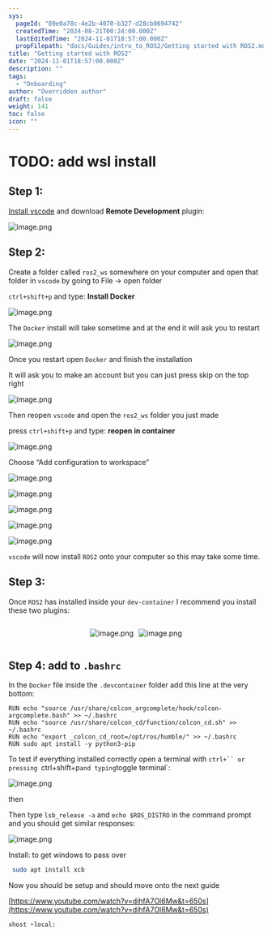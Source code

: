 ```yaml
---
sys:
  pageId: "89e0a78c-4e2b-4070-b327-d28cb0694742"
  createdTime: "2024-08-21T00:24:00.000Z"
  lastEditedTime: "2024-11-01T18:57:00.000Z"
  propFilepath: "docs/Guides/intro_to_ROS2/Getting started with ROS2.md"
title: "Getting started with ROS2"
date: "2024-11-01T18:57:00.000Z"
description: ""
tags:
  - "Onboarding"
author: "Overridden author"
draft: false
weight: 141
toc: false
icon: ""
---
```


# TODO: add wsl install

## Step 1:

[Install vscode](https://code.visualstudio.com/download) and download **Remote Development** plugin:

![image.png](https://prod-files-secure.s3.us-west-2.amazonaws.com/d518164a-d88e-44d1-a4ee-3adb3bd8bce0/efb52993-1881-4a40-b95e-6f020334f022/image.png?X-Amz-Algorithm=AWS4-HMAC-SHA256&X-Amz-Content-Sha256=UNSIGNED-PAYLOAD&X-Amz-Credential=ASIAZI2LB466QCS26HTO%2F20250409%2Fus-west-2%2Fs3%2Faws4_request&X-Amz-Date=20250409T132102Z&X-Amz-Expires=3600&X-Amz-Security-Token=IQoJb3JpZ2luX2VjEBUaCXVzLXdlc3QtMiJGMEQCIFyJ2wECsYPcr3X%2BVNOC%2BIqZuYdhqBGe3gU%2BRipSeVG%2BAiBmhQts0mWNhuWkIB7m0e5dZB7vb4YFvGI30N5Ra4jwGyqIBAiO%2F%2F%2F%2F%2F%2F%2F%2F%2F%2F8BEAAaDDYzNzQyMzE4MzgwNSIMagch%2F8TxXyRFcOT4KtwD7Q6t6CBkmYOj%2BCZaKRxrJ41%2Fcq6Chs%2F0XQdU13RpHKNLUxKqnJNzMHTwfpoMH02odqjmM5gypS7hH4BdvaAH%2Fm%2BZOo%2BQuuOENtdgz9DEOyMrh9zgK9hSYmIy4B5yeptPFP5lLrd8wHDHkwP9oPpB0%2BVG3JwhxbYlVSrjiJWkvtUx3QHM8TOcSvGUkB4M2tIvO0noPWK6gJuUrZSg4H4Lxy6nUILkFKJ00nDzl7WB2TWEyUHaVmuG7IM0KhgijVx44QWVmqHwLboPJLoosxR1fU%2BKhxjUpqajjh0yt4C4tiiwHbggc910ThQbajWFTyVIXyb7JcknYwgGunj40I%2FOIYd6WfV7RHGCPHhMrBgpflBvxnGQRM4zSCUXQ0pEWEFeWBKAN%2B%2B9vLDXQ7ttVx2u5IUgpaSK9K5Q0HHxGCbLf1%2F7F6BykkWXf8aX3FEXrMt%2BE2iDGEXCfkDiLQE8Oqe%2Fm%2FK8Ui%2FC7xRgB%2BF1E2uIgHWwi3micHXw61%2FZraOKuqM1VRYEJLFNx9jz9%2Ft%2FaYGYmSroM1%2FBdXsu%2BIuo9w3D01BYpUQauv17xr72HdyEqlwJgkYhxALuHLL3ZQTVZAcgkjzEYM92uHTpk7VKJmbLj0CXoQUKR%2Fc9QxUY6Zwwk%2BbZvwY6pgFPOdicbfwPGKYtUr7rC%2BaPzzZpbVwBhe5yBDxrAHBrVQmXFmeCinNeL9q0QByd6T3piHzwTuGQ20fP6SH4TcqQjh9CzcO2f0d2Lngy3VoxHT%2FUk8MTZtNaBNKDSKbDbmRYeb57vW315%2BhmYi4OeY7%2B9WMgRmFwlAZdP%2BjtVqIQ5OlWT3EqUpElpQyc0J4JRlQICOyPzmwFIlI0V6KDO4O7A4LuNa6%2B&X-Amz-Signature=34442ff513e93d01d4b33eda05d5d81429e72a93f6ba5d0227657f99d16eaedc&X-Amz-SignedHeaders=host&x-id=GetObject)

## Step 2:

Create a folder called `ros2_ws` somewhere on your computer and open that folder in `vscode` by going to File → open folder 

`ctrl+shift+p` and type: **Install Docker**

![image.png](https://prod-files-secure.s3.us-west-2.amazonaws.com/d518164a-d88e-44d1-a4ee-3adb3bd8bce0/2269dc0e-1cd5-47ff-bceb-c04ad9b2eab0/image.png?X-Amz-Algorithm=AWS4-HMAC-SHA256&X-Amz-Content-Sha256=UNSIGNED-PAYLOAD&X-Amz-Credential=ASIAZI2LB466QCS26HTO%2F20250409%2Fus-west-2%2Fs3%2Faws4_request&X-Amz-Date=20250409T132102Z&X-Amz-Expires=3600&X-Amz-Security-Token=IQoJb3JpZ2luX2VjEBUaCXVzLXdlc3QtMiJGMEQCIFyJ2wECsYPcr3X%2BVNOC%2BIqZuYdhqBGe3gU%2BRipSeVG%2BAiBmhQts0mWNhuWkIB7m0e5dZB7vb4YFvGI30N5Ra4jwGyqIBAiO%2F%2F%2F%2F%2F%2F%2F%2F%2F%2F8BEAAaDDYzNzQyMzE4MzgwNSIMagch%2F8TxXyRFcOT4KtwD7Q6t6CBkmYOj%2BCZaKRxrJ41%2Fcq6Chs%2F0XQdU13RpHKNLUxKqnJNzMHTwfpoMH02odqjmM5gypS7hH4BdvaAH%2Fm%2BZOo%2BQuuOENtdgz9DEOyMrh9zgK9hSYmIy4B5yeptPFP5lLrd8wHDHkwP9oPpB0%2BVG3JwhxbYlVSrjiJWkvtUx3QHM8TOcSvGUkB4M2tIvO0noPWK6gJuUrZSg4H4Lxy6nUILkFKJ00nDzl7WB2TWEyUHaVmuG7IM0KhgijVx44QWVmqHwLboPJLoosxR1fU%2BKhxjUpqajjh0yt4C4tiiwHbggc910ThQbajWFTyVIXyb7JcknYwgGunj40I%2FOIYd6WfV7RHGCPHhMrBgpflBvxnGQRM4zSCUXQ0pEWEFeWBKAN%2B%2B9vLDXQ7ttVx2u5IUgpaSK9K5Q0HHxGCbLf1%2F7F6BykkWXf8aX3FEXrMt%2BE2iDGEXCfkDiLQE8Oqe%2Fm%2FK8Ui%2FC7xRgB%2BF1E2uIgHWwi3micHXw61%2FZraOKuqM1VRYEJLFNx9jz9%2Ft%2FaYGYmSroM1%2FBdXsu%2BIuo9w3D01BYpUQauv17xr72HdyEqlwJgkYhxALuHLL3ZQTVZAcgkjzEYM92uHTpk7VKJmbLj0CXoQUKR%2Fc9QxUY6Zwwk%2BbZvwY6pgFPOdicbfwPGKYtUr7rC%2BaPzzZpbVwBhe5yBDxrAHBrVQmXFmeCinNeL9q0QByd6T3piHzwTuGQ20fP6SH4TcqQjh9CzcO2f0d2Lngy3VoxHT%2FUk8MTZtNaBNKDSKbDbmRYeb57vW315%2BhmYi4OeY7%2B9WMgRmFwlAZdP%2BjtVqIQ5OlWT3EqUpElpQyc0J4JRlQICOyPzmwFIlI0V6KDO4O7A4LuNa6%2B&X-Amz-Signature=3a643b5a7c0a4bad9e75d52e93dbb4e5d2bed3125ad8d854dedd30696b5bf6db&X-Amz-SignedHeaders=host&x-id=GetObject)

The `Docker` install will take sometime and at the end it will ask you to restart

![image.png](https://prod-files-secure.s3.us-west-2.amazonaws.com/d518164a-d88e-44d1-a4ee-3adb3bd8bce0/ed233f78-be33-4b1f-b89c-9c346c0e961e/image.png?X-Amz-Algorithm=AWS4-HMAC-SHA256&X-Amz-Content-Sha256=UNSIGNED-PAYLOAD&X-Amz-Credential=ASIAZI2LB466QCS26HTO%2F20250409%2Fus-west-2%2Fs3%2Faws4_request&X-Amz-Date=20250409T132102Z&X-Amz-Expires=3600&X-Amz-Security-Token=IQoJb3JpZ2luX2VjEBUaCXVzLXdlc3QtMiJGMEQCIFyJ2wECsYPcr3X%2BVNOC%2BIqZuYdhqBGe3gU%2BRipSeVG%2BAiBmhQts0mWNhuWkIB7m0e5dZB7vb4YFvGI30N5Ra4jwGyqIBAiO%2F%2F%2F%2F%2F%2F%2F%2F%2F%2F8BEAAaDDYzNzQyMzE4MzgwNSIMagch%2F8TxXyRFcOT4KtwD7Q6t6CBkmYOj%2BCZaKRxrJ41%2Fcq6Chs%2F0XQdU13RpHKNLUxKqnJNzMHTwfpoMH02odqjmM5gypS7hH4BdvaAH%2Fm%2BZOo%2BQuuOENtdgz9DEOyMrh9zgK9hSYmIy4B5yeptPFP5lLrd8wHDHkwP9oPpB0%2BVG3JwhxbYlVSrjiJWkvtUx3QHM8TOcSvGUkB4M2tIvO0noPWK6gJuUrZSg4H4Lxy6nUILkFKJ00nDzl7WB2TWEyUHaVmuG7IM0KhgijVx44QWVmqHwLboPJLoosxR1fU%2BKhxjUpqajjh0yt4C4tiiwHbggc910ThQbajWFTyVIXyb7JcknYwgGunj40I%2FOIYd6WfV7RHGCPHhMrBgpflBvxnGQRM4zSCUXQ0pEWEFeWBKAN%2B%2B9vLDXQ7ttVx2u5IUgpaSK9K5Q0HHxGCbLf1%2F7F6BykkWXf8aX3FEXrMt%2BE2iDGEXCfkDiLQE8Oqe%2Fm%2FK8Ui%2FC7xRgB%2BF1E2uIgHWwi3micHXw61%2FZraOKuqM1VRYEJLFNx9jz9%2Ft%2FaYGYmSroM1%2FBdXsu%2BIuo9w3D01BYpUQauv17xr72HdyEqlwJgkYhxALuHLL3ZQTVZAcgkjzEYM92uHTpk7VKJmbLj0CXoQUKR%2Fc9QxUY6Zwwk%2BbZvwY6pgFPOdicbfwPGKYtUr7rC%2BaPzzZpbVwBhe5yBDxrAHBrVQmXFmeCinNeL9q0QByd6T3piHzwTuGQ20fP6SH4TcqQjh9CzcO2f0d2Lngy3VoxHT%2FUk8MTZtNaBNKDSKbDbmRYeb57vW315%2BhmYi4OeY7%2B9WMgRmFwlAZdP%2BjtVqIQ5OlWT3EqUpElpQyc0J4JRlQICOyPzmwFIlI0V6KDO4O7A4LuNa6%2B&X-Amz-Signature=af40b6267b33d1de7844d0eb91179697d20868a08542850366b8492d4715e6fb&X-Amz-SignedHeaders=host&x-id=GetObject)

Once you restart open `Docker` and finish the installation

It will ask you to make an account but you can just press skip on the top right

![image.png](https://prod-files-secure.s3.us-west-2.amazonaws.com/d518164a-d88e-44d1-a4ee-3adb3bd8bce0/21010ad9-1659-4fd9-9f59-9932a09b2a3d/image.png?X-Amz-Algorithm=AWS4-HMAC-SHA256&X-Amz-Content-Sha256=UNSIGNED-PAYLOAD&X-Amz-Credential=ASIAZI2LB466QCS26HTO%2F20250409%2Fus-west-2%2Fs3%2Faws4_request&X-Amz-Date=20250409T132102Z&X-Amz-Expires=3600&X-Amz-Security-Token=IQoJb3JpZ2luX2VjEBUaCXVzLXdlc3QtMiJGMEQCIFyJ2wECsYPcr3X%2BVNOC%2BIqZuYdhqBGe3gU%2BRipSeVG%2BAiBmhQts0mWNhuWkIB7m0e5dZB7vb4YFvGI30N5Ra4jwGyqIBAiO%2F%2F%2F%2F%2F%2F%2F%2F%2F%2F8BEAAaDDYzNzQyMzE4MzgwNSIMagch%2F8TxXyRFcOT4KtwD7Q6t6CBkmYOj%2BCZaKRxrJ41%2Fcq6Chs%2F0XQdU13RpHKNLUxKqnJNzMHTwfpoMH02odqjmM5gypS7hH4BdvaAH%2Fm%2BZOo%2BQuuOENtdgz9DEOyMrh9zgK9hSYmIy4B5yeptPFP5lLrd8wHDHkwP9oPpB0%2BVG3JwhxbYlVSrjiJWkvtUx3QHM8TOcSvGUkB4M2tIvO0noPWK6gJuUrZSg4H4Lxy6nUILkFKJ00nDzl7WB2TWEyUHaVmuG7IM0KhgijVx44QWVmqHwLboPJLoosxR1fU%2BKhxjUpqajjh0yt4C4tiiwHbggc910ThQbajWFTyVIXyb7JcknYwgGunj40I%2FOIYd6WfV7RHGCPHhMrBgpflBvxnGQRM4zSCUXQ0pEWEFeWBKAN%2B%2B9vLDXQ7ttVx2u5IUgpaSK9K5Q0HHxGCbLf1%2F7F6BykkWXf8aX3FEXrMt%2BE2iDGEXCfkDiLQE8Oqe%2Fm%2FK8Ui%2FC7xRgB%2BF1E2uIgHWwi3micHXw61%2FZraOKuqM1VRYEJLFNx9jz9%2Ft%2FaYGYmSroM1%2FBdXsu%2BIuo9w3D01BYpUQauv17xr72HdyEqlwJgkYhxALuHLL3ZQTVZAcgkjzEYM92uHTpk7VKJmbLj0CXoQUKR%2Fc9QxUY6Zwwk%2BbZvwY6pgFPOdicbfwPGKYtUr7rC%2BaPzzZpbVwBhe5yBDxrAHBrVQmXFmeCinNeL9q0QByd6T3piHzwTuGQ20fP6SH4TcqQjh9CzcO2f0d2Lngy3VoxHT%2FUk8MTZtNaBNKDSKbDbmRYeb57vW315%2BhmYi4OeY7%2B9WMgRmFwlAZdP%2BjtVqIQ5OlWT3EqUpElpQyc0J4JRlQICOyPzmwFIlI0V6KDO4O7A4LuNa6%2B&X-Amz-Signature=8f95fc7eb73ea781b849aa0fee05ba8d3e51ae0fe43ff89ace90b6058fe42948&X-Amz-SignedHeaders=host&x-id=GetObject)

Then reopen `vscode` and open the `ros2_ws` folder you just made

press `ctrl+shift+p` and type: **reopen in container**

![image.png](https://prod-files-secure.s3.us-west-2.amazonaws.com/d518164a-d88e-44d1-a4ee-3adb3bd8bce0/4e93b8c2-41ad-488c-8095-c74205196118/image.png?X-Amz-Algorithm=AWS4-HMAC-SHA256&X-Amz-Content-Sha256=UNSIGNED-PAYLOAD&X-Amz-Credential=ASIAZI2LB466QCS26HTO%2F20250409%2Fus-west-2%2Fs3%2Faws4_request&X-Amz-Date=20250409T132102Z&X-Amz-Expires=3600&X-Amz-Security-Token=IQoJb3JpZ2luX2VjEBUaCXVzLXdlc3QtMiJGMEQCIFyJ2wECsYPcr3X%2BVNOC%2BIqZuYdhqBGe3gU%2BRipSeVG%2BAiBmhQts0mWNhuWkIB7m0e5dZB7vb4YFvGI30N5Ra4jwGyqIBAiO%2F%2F%2F%2F%2F%2F%2F%2F%2F%2F8BEAAaDDYzNzQyMzE4MzgwNSIMagch%2F8TxXyRFcOT4KtwD7Q6t6CBkmYOj%2BCZaKRxrJ41%2Fcq6Chs%2F0XQdU13RpHKNLUxKqnJNzMHTwfpoMH02odqjmM5gypS7hH4BdvaAH%2Fm%2BZOo%2BQuuOENtdgz9DEOyMrh9zgK9hSYmIy4B5yeptPFP5lLrd8wHDHkwP9oPpB0%2BVG3JwhxbYlVSrjiJWkvtUx3QHM8TOcSvGUkB4M2tIvO0noPWK6gJuUrZSg4H4Lxy6nUILkFKJ00nDzl7WB2TWEyUHaVmuG7IM0KhgijVx44QWVmqHwLboPJLoosxR1fU%2BKhxjUpqajjh0yt4C4tiiwHbggc910ThQbajWFTyVIXyb7JcknYwgGunj40I%2FOIYd6WfV7RHGCPHhMrBgpflBvxnGQRM4zSCUXQ0pEWEFeWBKAN%2B%2B9vLDXQ7ttVx2u5IUgpaSK9K5Q0HHxGCbLf1%2F7F6BykkWXf8aX3FEXrMt%2BE2iDGEXCfkDiLQE8Oqe%2Fm%2FK8Ui%2FC7xRgB%2BF1E2uIgHWwi3micHXw61%2FZraOKuqM1VRYEJLFNx9jz9%2Ft%2FaYGYmSroM1%2FBdXsu%2BIuo9w3D01BYpUQauv17xr72HdyEqlwJgkYhxALuHLL3ZQTVZAcgkjzEYM92uHTpk7VKJmbLj0CXoQUKR%2Fc9QxUY6Zwwk%2BbZvwY6pgFPOdicbfwPGKYtUr7rC%2BaPzzZpbVwBhe5yBDxrAHBrVQmXFmeCinNeL9q0QByd6T3piHzwTuGQ20fP6SH4TcqQjh9CzcO2f0d2Lngy3VoxHT%2FUk8MTZtNaBNKDSKbDbmRYeb57vW315%2BhmYi4OeY7%2B9WMgRmFwlAZdP%2BjtVqIQ5OlWT3EqUpElpQyc0J4JRlQICOyPzmwFIlI0V6KDO4O7A4LuNa6%2B&X-Amz-Signature=64dc9329fe6f4a46572e80ffa263e1191717af835d8556f99772928ff9203e8e&X-Amz-SignedHeaders=host&x-id=GetObject)

Choose “Add configuration to workspace”

![image.png](https://prod-files-secure.s3.us-west-2.amazonaws.com/d518164a-d88e-44d1-a4ee-3adb3bd8bce0/9560b282-5060-4989-ba37-97e7b2c22476/image.png?X-Amz-Algorithm=AWS4-HMAC-SHA256&X-Amz-Content-Sha256=UNSIGNED-PAYLOAD&X-Amz-Credential=ASIAZI2LB466QCS26HTO%2F20250409%2Fus-west-2%2Fs3%2Faws4_request&X-Amz-Date=20250409T132102Z&X-Amz-Expires=3600&X-Amz-Security-Token=IQoJb3JpZ2luX2VjEBUaCXVzLXdlc3QtMiJGMEQCIFyJ2wECsYPcr3X%2BVNOC%2BIqZuYdhqBGe3gU%2BRipSeVG%2BAiBmhQts0mWNhuWkIB7m0e5dZB7vb4YFvGI30N5Ra4jwGyqIBAiO%2F%2F%2F%2F%2F%2F%2F%2F%2F%2F8BEAAaDDYzNzQyMzE4MzgwNSIMagch%2F8TxXyRFcOT4KtwD7Q6t6CBkmYOj%2BCZaKRxrJ41%2Fcq6Chs%2F0XQdU13RpHKNLUxKqnJNzMHTwfpoMH02odqjmM5gypS7hH4BdvaAH%2Fm%2BZOo%2BQuuOENtdgz9DEOyMrh9zgK9hSYmIy4B5yeptPFP5lLrd8wHDHkwP9oPpB0%2BVG3JwhxbYlVSrjiJWkvtUx3QHM8TOcSvGUkB4M2tIvO0noPWK6gJuUrZSg4H4Lxy6nUILkFKJ00nDzl7WB2TWEyUHaVmuG7IM0KhgijVx44QWVmqHwLboPJLoosxR1fU%2BKhxjUpqajjh0yt4C4tiiwHbggc910ThQbajWFTyVIXyb7JcknYwgGunj40I%2FOIYd6WfV7RHGCPHhMrBgpflBvxnGQRM4zSCUXQ0pEWEFeWBKAN%2B%2B9vLDXQ7ttVx2u5IUgpaSK9K5Q0HHxGCbLf1%2F7F6BykkWXf8aX3FEXrMt%2BE2iDGEXCfkDiLQE8Oqe%2Fm%2FK8Ui%2FC7xRgB%2BF1E2uIgHWwi3micHXw61%2FZraOKuqM1VRYEJLFNx9jz9%2Ft%2FaYGYmSroM1%2FBdXsu%2BIuo9w3D01BYpUQauv17xr72HdyEqlwJgkYhxALuHLL3ZQTVZAcgkjzEYM92uHTpk7VKJmbLj0CXoQUKR%2Fc9QxUY6Zwwk%2BbZvwY6pgFPOdicbfwPGKYtUr7rC%2BaPzzZpbVwBhe5yBDxrAHBrVQmXFmeCinNeL9q0QByd6T3piHzwTuGQ20fP6SH4TcqQjh9CzcO2f0d2Lngy3VoxHT%2FUk8MTZtNaBNKDSKbDbmRYeb57vW315%2BhmYi4OeY7%2B9WMgRmFwlAZdP%2BjtVqIQ5OlWT3EqUpElpQyc0J4JRlQICOyPzmwFIlI0V6KDO4O7A4LuNa6%2B&X-Amz-Signature=c41bd194361130516109cf3bf9cdb2c39df29721fb2d03f2d2b165387d769d56&X-Amz-SignedHeaders=host&x-id=GetObject)

![image.png](https://prod-files-secure.s3.us-west-2.amazonaws.com/d518164a-d88e-44d1-a4ee-3adb3bd8bce0/2ee63f81-886b-48e8-a553-dc6e5eac99e4/image.png?X-Amz-Algorithm=AWS4-HMAC-SHA256&X-Amz-Content-Sha256=UNSIGNED-PAYLOAD&X-Amz-Credential=ASIAZI2LB466QCS26HTO%2F20250409%2Fus-west-2%2Fs3%2Faws4_request&X-Amz-Date=20250409T132102Z&X-Amz-Expires=3600&X-Amz-Security-Token=IQoJb3JpZ2luX2VjEBUaCXVzLXdlc3QtMiJGMEQCIFyJ2wECsYPcr3X%2BVNOC%2BIqZuYdhqBGe3gU%2BRipSeVG%2BAiBmhQts0mWNhuWkIB7m0e5dZB7vb4YFvGI30N5Ra4jwGyqIBAiO%2F%2F%2F%2F%2F%2F%2F%2F%2F%2F8BEAAaDDYzNzQyMzE4MzgwNSIMagch%2F8TxXyRFcOT4KtwD7Q6t6CBkmYOj%2BCZaKRxrJ41%2Fcq6Chs%2F0XQdU13RpHKNLUxKqnJNzMHTwfpoMH02odqjmM5gypS7hH4BdvaAH%2Fm%2BZOo%2BQuuOENtdgz9DEOyMrh9zgK9hSYmIy4B5yeptPFP5lLrd8wHDHkwP9oPpB0%2BVG3JwhxbYlVSrjiJWkvtUx3QHM8TOcSvGUkB4M2tIvO0noPWK6gJuUrZSg4H4Lxy6nUILkFKJ00nDzl7WB2TWEyUHaVmuG7IM0KhgijVx44QWVmqHwLboPJLoosxR1fU%2BKhxjUpqajjh0yt4C4tiiwHbggc910ThQbajWFTyVIXyb7JcknYwgGunj40I%2FOIYd6WfV7RHGCPHhMrBgpflBvxnGQRM4zSCUXQ0pEWEFeWBKAN%2B%2B9vLDXQ7ttVx2u5IUgpaSK9K5Q0HHxGCbLf1%2F7F6BykkWXf8aX3FEXrMt%2BE2iDGEXCfkDiLQE8Oqe%2Fm%2FK8Ui%2FC7xRgB%2BF1E2uIgHWwi3micHXw61%2FZraOKuqM1VRYEJLFNx9jz9%2Ft%2FaYGYmSroM1%2FBdXsu%2BIuo9w3D01BYpUQauv17xr72HdyEqlwJgkYhxALuHLL3ZQTVZAcgkjzEYM92uHTpk7VKJmbLj0CXoQUKR%2Fc9QxUY6Zwwk%2BbZvwY6pgFPOdicbfwPGKYtUr7rC%2BaPzzZpbVwBhe5yBDxrAHBrVQmXFmeCinNeL9q0QByd6T3piHzwTuGQ20fP6SH4TcqQjh9CzcO2f0d2Lngy3VoxHT%2FUk8MTZtNaBNKDSKbDbmRYeb57vW315%2BhmYi4OeY7%2B9WMgRmFwlAZdP%2BjtVqIQ5OlWT3EqUpElpQyc0J4JRlQICOyPzmwFIlI0V6KDO4O7A4LuNa6%2B&X-Amz-Signature=b66d690b9e6d0ab8dc802baa80101577d03e3714c0173648f38139a8cfbe415b&X-Amz-SignedHeaders=host&x-id=GetObject)

![image.png](https://prod-files-secure.s3.us-west-2.amazonaws.com/d518164a-d88e-44d1-a4ee-3adb3bd8bce0/ae1580b2-b048-407e-aed9-b584224a7a04/image.png?X-Amz-Algorithm=AWS4-HMAC-SHA256&X-Amz-Content-Sha256=UNSIGNED-PAYLOAD&X-Amz-Credential=ASIAZI2LB466QCS26HTO%2F20250409%2Fus-west-2%2Fs3%2Faws4_request&X-Amz-Date=20250409T132102Z&X-Amz-Expires=3600&X-Amz-Security-Token=IQoJb3JpZ2luX2VjEBUaCXVzLXdlc3QtMiJGMEQCIFyJ2wECsYPcr3X%2BVNOC%2BIqZuYdhqBGe3gU%2BRipSeVG%2BAiBmhQts0mWNhuWkIB7m0e5dZB7vb4YFvGI30N5Ra4jwGyqIBAiO%2F%2F%2F%2F%2F%2F%2F%2F%2F%2F8BEAAaDDYzNzQyMzE4MzgwNSIMagch%2F8TxXyRFcOT4KtwD7Q6t6CBkmYOj%2BCZaKRxrJ41%2Fcq6Chs%2F0XQdU13RpHKNLUxKqnJNzMHTwfpoMH02odqjmM5gypS7hH4BdvaAH%2Fm%2BZOo%2BQuuOENtdgz9DEOyMrh9zgK9hSYmIy4B5yeptPFP5lLrd8wHDHkwP9oPpB0%2BVG3JwhxbYlVSrjiJWkvtUx3QHM8TOcSvGUkB4M2tIvO0noPWK6gJuUrZSg4H4Lxy6nUILkFKJ00nDzl7WB2TWEyUHaVmuG7IM0KhgijVx44QWVmqHwLboPJLoosxR1fU%2BKhxjUpqajjh0yt4C4tiiwHbggc910ThQbajWFTyVIXyb7JcknYwgGunj40I%2FOIYd6WfV7RHGCPHhMrBgpflBvxnGQRM4zSCUXQ0pEWEFeWBKAN%2B%2B9vLDXQ7ttVx2u5IUgpaSK9K5Q0HHxGCbLf1%2F7F6BykkWXf8aX3FEXrMt%2BE2iDGEXCfkDiLQE8Oqe%2Fm%2FK8Ui%2FC7xRgB%2BF1E2uIgHWwi3micHXw61%2FZraOKuqM1VRYEJLFNx9jz9%2Ft%2FaYGYmSroM1%2FBdXsu%2BIuo9w3D01BYpUQauv17xr72HdyEqlwJgkYhxALuHLL3ZQTVZAcgkjzEYM92uHTpk7VKJmbLj0CXoQUKR%2Fc9QxUY6Zwwk%2BbZvwY6pgFPOdicbfwPGKYtUr7rC%2BaPzzZpbVwBhe5yBDxrAHBrVQmXFmeCinNeL9q0QByd6T3piHzwTuGQ20fP6SH4TcqQjh9CzcO2f0d2Lngy3VoxHT%2FUk8MTZtNaBNKDSKbDbmRYeb57vW315%2BhmYi4OeY7%2B9WMgRmFwlAZdP%2BjtVqIQ5OlWT3EqUpElpQyc0J4JRlQICOyPzmwFIlI0V6KDO4O7A4LuNa6%2B&X-Amz-Signature=b72db9dfb21c0453bc122813b7ed1adac05b5322d7731e84deb2c09bcbd106f0&X-Amz-SignedHeaders=host&x-id=GetObject)

![image.png](https://prod-files-secure.s3.us-west-2.amazonaws.com/d518164a-d88e-44d1-a4ee-3adb3bd8bce0/53255b28-f75e-430f-b9e3-c0ac8577e42b/image.png?X-Amz-Algorithm=AWS4-HMAC-SHA256&X-Amz-Content-Sha256=UNSIGNED-PAYLOAD&X-Amz-Credential=ASIAZI2LB466QCS26HTO%2F20250409%2Fus-west-2%2Fs3%2Faws4_request&X-Amz-Date=20250409T132102Z&X-Amz-Expires=3600&X-Amz-Security-Token=IQoJb3JpZ2luX2VjEBUaCXVzLXdlc3QtMiJGMEQCIFyJ2wECsYPcr3X%2BVNOC%2BIqZuYdhqBGe3gU%2BRipSeVG%2BAiBmhQts0mWNhuWkIB7m0e5dZB7vb4YFvGI30N5Ra4jwGyqIBAiO%2F%2F%2F%2F%2F%2F%2F%2F%2F%2F8BEAAaDDYzNzQyMzE4MzgwNSIMagch%2F8TxXyRFcOT4KtwD7Q6t6CBkmYOj%2BCZaKRxrJ41%2Fcq6Chs%2F0XQdU13RpHKNLUxKqnJNzMHTwfpoMH02odqjmM5gypS7hH4BdvaAH%2Fm%2BZOo%2BQuuOENtdgz9DEOyMrh9zgK9hSYmIy4B5yeptPFP5lLrd8wHDHkwP9oPpB0%2BVG3JwhxbYlVSrjiJWkvtUx3QHM8TOcSvGUkB4M2tIvO0noPWK6gJuUrZSg4H4Lxy6nUILkFKJ00nDzl7WB2TWEyUHaVmuG7IM0KhgijVx44QWVmqHwLboPJLoosxR1fU%2BKhxjUpqajjh0yt4C4tiiwHbggc910ThQbajWFTyVIXyb7JcknYwgGunj40I%2FOIYd6WfV7RHGCPHhMrBgpflBvxnGQRM4zSCUXQ0pEWEFeWBKAN%2B%2B9vLDXQ7ttVx2u5IUgpaSK9K5Q0HHxGCbLf1%2F7F6BykkWXf8aX3FEXrMt%2BE2iDGEXCfkDiLQE8Oqe%2Fm%2FK8Ui%2FC7xRgB%2BF1E2uIgHWwi3micHXw61%2FZraOKuqM1VRYEJLFNx9jz9%2Ft%2FaYGYmSroM1%2FBdXsu%2BIuo9w3D01BYpUQauv17xr72HdyEqlwJgkYhxALuHLL3ZQTVZAcgkjzEYM92uHTpk7VKJmbLj0CXoQUKR%2Fc9QxUY6Zwwk%2BbZvwY6pgFPOdicbfwPGKYtUr7rC%2BaPzzZpbVwBhe5yBDxrAHBrVQmXFmeCinNeL9q0QByd6T3piHzwTuGQ20fP6SH4TcqQjh9CzcO2f0d2Lngy3VoxHT%2FUk8MTZtNaBNKDSKbDbmRYeb57vW315%2BhmYi4OeY7%2B9WMgRmFwlAZdP%2BjtVqIQ5OlWT3EqUpElpQyc0J4JRlQICOyPzmwFIlI0V6KDO4O7A4LuNa6%2B&X-Amz-Signature=5b9a486fb23a712e9d2e8767d2bd5e4285df8b49470d7d8d111107b73bf950fb&X-Amz-SignedHeaders=host&x-id=GetObject)

![image.png](https://prod-files-secure.s3.us-west-2.amazonaws.com/d518164a-d88e-44d1-a4ee-3adb3bd8bce0/7c562767-5af9-4ffb-97d1-327bcdf4ee00/image.png?X-Amz-Algorithm=AWS4-HMAC-SHA256&X-Amz-Content-Sha256=UNSIGNED-PAYLOAD&X-Amz-Credential=ASIAZI2LB466QCS26HTO%2F20250409%2Fus-west-2%2Fs3%2Faws4_request&X-Amz-Date=20250409T132102Z&X-Amz-Expires=3600&X-Amz-Security-Token=IQoJb3JpZ2luX2VjEBUaCXVzLXdlc3QtMiJGMEQCIFyJ2wECsYPcr3X%2BVNOC%2BIqZuYdhqBGe3gU%2BRipSeVG%2BAiBmhQts0mWNhuWkIB7m0e5dZB7vb4YFvGI30N5Ra4jwGyqIBAiO%2F%2F%2F%2F%2F%2F%2F%2F%2F%2F8BEAAaDDYzNzQyMzE4MzgwNSIMagch%2F8TxXyRFcOT4KtwD7Q6t6CBkmYOj%2BCZaKRxrJ41%2Fcq6Chs%2F0XQdU13RpHKNLUxKqnJNzMHTwfpoMH02odqjmM5gypS7hH4BdvaAH%2Fm%2BZOo%2BQuuOENtdgz9DEOyMrh9zgK9hSYmIy4B5yeptPFP5lLrd8wHDHkwP9oPpB0%2BVG3JwhxbYlVSrjiJWkvtUx3QHM8TOcSvGUkB4M2tIvO0noPWK6gJuUrZSg4H4Lxy6nUILkFKJ00nDzl7WB2TWEyUHaVmuG7IM0KhgijVx44QWVmqHwLboPJLoosxR1fU%2BKhxjUpqajjh0yt4C4tiiwHbggc910ThQbajWFTyVIXyb7JcknYwgGunj40I%2FOIYd6WfV7RHGCPHhMrBgpflBvxnGQRM4zSCUXQ0pEWEFeWBKAN%2B%2B9vLDXQ7ttVx2u5IUgpaSK9K5Q0HHxGCbLf1%2F7F6BykkWXf8aX3FEXrMt%2BE2iDGEXCfkDiLQE8Oqe%2Fm%2FK8Ui%2FC7xRgB%2BF1E2uIgHWwi3micHXw61%2FZraOKuqM1VRYEJLFNx9jz9%2Ft%2FaYGYmSroM1%2FBdXsu%2BIuo9w3D01BYpUQauv17xr72HdyEqlwJgkYhxALuHLL3ZQTVZAcgkjzEYM92uHTpk7VKJmbLj0CXoQUKR%2Fc9QxUY6Zwwk%2BbZvwY6pgFPOdicbfwPGKYtUr7rC%2BaPzzZpbVwBhe5yBDxrAHBrVQmXFmeCinNeL9q0QByd6T3piHzwTuGQ20fP6SH4TcqQjh9CzcO2f0d2Lngy3VoxHT%2FUk8MTZtNaBNKDSKbDbmRYeb57vW315%2BhmYi4OeY7%2B9WMgRmFwlAZdP%2BjtVqIQ5OlWT3EqUpElpQyc0J4JRlQICOyPzmwFIlI0V6KDO4O7A4LuNa6%2B&X-Amz-Signature=49bbba68ca244de5efbb8751420fe38a9540f5519c9e8848a56b85e417203dde&X-Amz-SignedHeaders=host&x-id=GetObject)

`vscode` will now install `ROS2` onto your computer so this may take some time.

## Step 3:

Once `ROS2` has installed inside your `dev-container` I recommend you install these two plugins:

<div style="display: flex;flex-direction: row; column-gap:10px; max-width: 630px;justify-content: center;">
<div>

![image.png](https://prod-files-secure.s3.us-west-2.amazonaws.com/d518164a-d88e-44d1-a4ee-3adb3bd8bce0/3fc3d550-5a54-4ba1-ba6b-faa01cdb7369/image.png?X-Amz-Algorithm=AWS4-HMAC-SHA256&X-Amz-Content-Sha256=UNSIGNED-PAYLOAD&X-Amz-Credential=ASIAZI2LB4664AYEQKCG%2F20250409%2Fus-west-2%2Fs3%2Faws4_request&X-Amz-Date=20250409T132110Z&X-Amz-Expires=3600&X-Amz-Security-Token=IQoJb3JpZ2luX2VjEBUaCXVzLXdlc3QtMiJIMEYCIQDPptVPkv5uli9GRQJLOrOx9bQ6nBxqRoMuwO69Edke8gIhAIiPtoo%2BtxbuHjegtoQohvBUjH1ziY5JEXw7%2BkKnA%2FS0KogECI7%2F%2F%2F%2F%2F%2F%2F%2F%2F%2FwEQABoMNjM3NDIzMTgzODA1IgxTGZECeLD5ehILWuAq3AON6iiZnhUgO%2BcvYsi%2B7CTuEW%2FB8SKZnRl8VffcXNxNBQ33Cy%2BHOiDV2dHKrvEt0yfOVANtp56ceLI1I%2FxXNsxOZSdbSABKqRKItpqjFQNikpdf%2BU%2BitZ0wIi9Auc4QmdmOY4CJ5CHCGjX2MPOi3Ls6fdCgy2I066pf8sMUXoCA2Z3%2FOYmPcXU5O5KLE08ln%2F1%2FGIWj%2BhTytnqDJzGr85WtRv4lhwAyxMxnaA5jW2e9MVyz4AC6pzLTICkl4bdaVuSPi%2BY2pZt6at3sHs4ZbVLYPJOpNdlJwh4h%2BF%2F8JhUxW7AOhwtCBG3S8IxC5My55WveGZGjVf%2FLKQMNWUfsfW5usclAy6xYSn6Lkhe6TO%2F51t2eIM25qEuce%2FC3FcwA6EIsVvibiGZ5ki9nhvMYRJofPTxxPbgWL%2BViSv8UksQr7mQ30QU8Hl0jknumHdajFY2VknJGWl9UE8mPadlhbD9tSKmcJQ6gmQtZJqHeS8UkzH1b2DvTedP1BHvcpKN57hoL2YE2j65H8A1P7VRTJl7Yrsc7CLJR3NF4UouhQPhz%2FyDIiqPebib0LT6%2BWrmVRdgVi6x0lC6l3otv4SCwis3RWphVHioLHYFHaMFZmlGTWbvKVQSJJnnj66IoVjDS5Nm%2FBjqkAbzTY6pwsw0D4HdqWSbrZYMuW4EC3ZI7RPHxMpm0yR5bb%2FpLQ%2BDpO%2BWzuzoSObkZArzEWAnN1quKLgUQsFFnXiTdqR9wyG4Q5YtfWYWd9H1kcke8Cb7OS7clUSDigKCLGZqMatk0CKkjOk7kVp3Wosn1JI9J8H7dWpfNGcPkHsQr0vSBsX7oD3FAQ2MxABno5417Y9upqtTv2RFutiEEDOZMtlmK&X-Amz-Signature=3c42bcbf4669411944559e42d9ed358d5bcc2bc0ee1ccfd59b60de5d38b810eb&X-Amz-SignedHeaders=host&x-id=GetObject)

</div>
<div>

![image.png](https://prod-files-secure.s3.us-west-2.amazonaws.com/d518164a-d88e-44d1-a4ee-3adb3bd8bce0/d994cc66-13c2-4093-a5a3-f84cf4601a82/image.png?X-Amz-Algorithm=AWS4-HMAC-SHA256&X-Amz-Content-Sha256=UNSIGNED-PAYLOAD&X-Amz-Credential=ASIAZI2LB4663V7CKT4N%2F20250409%2Fus-west-2%2Fs3%2Faws4_request&X-Amz-Date=20250409T132110Z&X-Amz-Expires=3600&X-Amz-Security-Token=IQoJb3JpZ2luX2VjEBUaCXVzLXdlc3QtMiJIMEYCIQCpFuKOU3hy%2FbCncKPFKaWtXghf%2BGBSaZYfSbXuVzpyoQIhAJJyx1NNkTxzb%2FVXH1lXNtGhUscvtckzGx%2F3Qb6g2VazKogECI7%2F%2F%2F%2F%2F%2F%2F%2F%2F%2FwEQABoMNjM3NDIzMTgzODA1IgyhEycUUy10mS0R2iQq3APtNhE%2Fl%2Ftm9ASQzF3a7WDGuxaCU7NsfVwQavbfZvm8QBByXRdQt%2F%2Bv%2BTpPyY3mm4971Dgp%2Fn%2B9akHbt5SmsrewEEfFdcg2F8SuoDurxuy%2FSKn6oKGjiwLIIquI6t4nTYHeZumaBpS%2BxV4zxNg7rR4TJJFIjVzAS1Z%2FfXur6jlJeMnx1sl%2FCh1%2FpcCRA3sgsRMzVPkOkLN5bngAGXqoMPp%2FVrkZjwvY7k8FSNwH6cATMRP1ke5xk293lCgAnLFdgXIWJ3RK%2FtC14BnBKZxTXBZ6L0Y%2F%2FV4txJpH25blHG53h8CC1L%2FO4EinkZibBIrRmQyRrWB0cp%2Bgm%2FhAaJ1OUrxdk%2B0Ui3B8BP9wlUv1%2F4aXY1PPi3K1kD3eb22dSPor1PJKyT5UAq0ps%2FskR8cWpwIvfYtDfUJ%2FIoqptR2pg4kr%2BChaC6BIicrTUp8qL0o%2BehKUWNwpnnx7JfNi7XxJeUnlvjsJUL0Sl2uz%2BsuTJZ3Pi0P%2BJpOCuWL7X0Rlc%2Fm2X%2F%2BOMT3kgCmxWXEjGjtKmLRMHZSzLydUrP6pjznd%2FHYmOFmsbRv2tZFRURHU%2BtD9iISIoR%2F6efAcZYoQAyyMYORTFEyuWieZIy5vbaCQKxIFNy3JdPP9CbrNORLpnTDs5Nm%2FBjqkAdjf%2FhLRT9Cpm2%2Bmu%2BKzKp2YNoxCN5W8v3Uzs0dzmrvZd11V6bwWyxnBuqoZwRaJWPjMP5WP2rJKaFWAOEdfm6pJvfzqkfqehJTh0wKk137hTsQlIr44yrcIc8tnPpRdDPJNSmUtRsTWL5%2BwKB%2FKHG%2FurpJsUDcd%2BKFbsDvhUQT7Pe2ZSmsmfl3TcAJIO0S7ZqVbjnxUDcPqm3Rtj1WL7Faws376&X-Amz-Signature=0c6e51a790ffe1e454e02335cd247fc1f799e7e82aee7c3caa908eaddecdbea1&X-Amz-SignedHeaders=host&x-id=GetObject)

</div>
</div>

## Step 4: add to `.bashrc`

In the `Docker` file inside the `.devcontainer` folder add this line at the very bottom: 

```docker
RUN echo "source /usr/share/colcon_argcomplete/hook/colcon-argcomplete.bash" >> ~/.bashrc
RUN echo "source /usr/share/colcon_cd/function/colcon_cd.sh" >> ~/.bashrc
RUN echo "export _colcon_cd_root=/opt/ros/humble/" >> ~/.bashrc
RUN sudo apt install -y python3-pip 
```

To test if everything installed correctly open a terminal with `ctrl+`` or pressing `ctrl+shift+p` and typing `toggle terminal`:

![image.png](https://prod-files-secure.s3.us-west-2.amazonaws.com/d518164a-d88e-44d1-a4ee-3adb3bd8bce0/6a4943d8-b04e-4c02-9a58-775f3384d1a5/image.png?X-Amz-Algorithm=AWS4-HMAC-SHA256&X-Amz-Content-Sha256=UNSIGNED-PAYLOAD&X-Amz-Credential=ASIAZI2LB466QCS26HTO%2F20250409%2Fus-west-2%2Fs3%2Faws4_request&X-Amz-Date=20250409T132102Z&X-Amz-Expires=3600&X-Amz-Security-Token=IQoJb3JpZ2luX2VjEBUaCXVzLXdlc3QtMiJGMEQCIFyJ2wECsYPcr3X%2BVNOC%2BIqZuYdhqBGe3gU%2BRipSeVG%2BAiBmhQts0mWNhuWkIB7m0e5dZB7vb4YFvGI30N5Ra4jwGyqIBAiO%2F%2F%2F%2F%2F%2F%2F%2F%2F%2F8BEAAaDDYzNzQyMzE4MzgwNSIMagch%2F8TxXyRFcOT4KtwD7Q6t6CBkmYOj%2BCZaKRxrJ41%2Fcq6Chs%2F0XQdU13RpHKNLUxKqnJNzMHTwfpoMH02odqjmM5gypS7hH4BdvaAH%2Fm%2BZOo%2BQuuOENtdgz9DEOyMrh9zgK9hSYmIy4B5yeptPFP5lLrd8wHDHkwP9oPpB0%2BVG3JwhxbYlVSrjiJWkvtUx3QHM8TOcSvGUkB4M2tIvO0noPWK6gJuUrZSg4H4Lxy6nUILkFKJ00nDzl7WB2TWEyUHaVmuG7IM0KhgijVx44QWVmqHwLboPJLoosxR1fU%2BKhxjUpqajjh0yt4C4tiiwHbggc910ThQbajWFTyVIXyb7JcknYwgGunj40I%2FOIYd6WfV7RHGCPHhMrBgpflBvxnGQRM4zSCUXQ0pEWEFeWBKAN%2B%2B9vLDXQ7ttVx2u5IUgpaSK9K5Q0HHxGCbLf1%2F7F6BykkWXf8aX3FEXrMt%2BE2iDGEXCfkDiLQE8Oqe%2Fm%2FK8Ui%2FC7xRgB%2BF1E2uIgHWwi3micHXw61%2FZraOKuqM1VRYEJLFNx9jz9%2Ft%2FaYGYmSroM1%2FBdXsu%2BIuo9w3D01BYpUQauv17xr72HdyEqlwJgkYhxALuHLL3ZQTVZAcgkjzEYM92uHTpk7VKJmbLj0CXoQUKR%2Fc9QxUY6Zwwk%2BbZvwY6pgFPOdicbfwPGKYtUr7rC%2BaPzzZpbVwBhe5yBDxrAHBrVQmXFmeCinNeL9q0QByd6T3piHzwTuGQ20fP6SH4TcqQjh9CzcO2f0d2Lngy3VoxHT%2FUk8MTZtNaBNKDSKbDbmRYeb57vW315%2BhmYi4OeY7%2B9WMgRmFwlAZdP%2BjtVqIQ5OlWT3EqUpElpQyc0J4JRlQICOyPzmwFIlI0V6KDO4O7A4LuNa6%2B&X-Amz-Signature=a626abb2d1c707d34b24e125cc56f46fda2dc45255a12b6e41cb33a569de0163&X-Amz-SignedHeaders=host&x-id=GetObject)

then 

Then type `lsb_release -a` and `echo $ROS_DISTRO` in the command prompt and you should get similar responses:

![image.png](https://prod-files-secure.s3.us-west-2.amazonaws.com/d518164a-d88e-44d1-a4ee-3adb3bd8bce0/3e635dec-a805-4e85-8b9e-d000e5b71a4e/image.png?X-Amz-Algorithm=AWS4-HMAC-SHA256&X-Amz-Content-Sha256=UNSIGNED-PAYLOAD&X-Amz-Credential=ASIAZI2LB466QCS26HTO%2F20250409%2Fus-west-2%2Fs3%2Faws4_request&X-Amz-Date=20250409T132102Z&X-Amz-Expires=3600&X-Amz-Security-Token=IQoJb3JpZ2luX2VjEBUaCXVzLXdlc3QtMiJGMEQCIFyJ2wECsYPcr3X%2BVNOC%2BIqZuYdhqBGe3gU%2BRipSeVG%2BAiBmhQts0mWNhuWkIB7m0e5dZB7vb4YFvGI30N5Ra4jwGyqIBAiO%2F%2F%2F%2F%2F%2F%2F%2F%2F%2F8BEAAaDDYzNzQyMzE4MzgwNSIMagch%2F8TxXyRFcOT4KtwD7Q6t6CBkmYOj%2BCZaKRxrJ41%2Fcq6Chs%2F0XQdU13RpHKNLUxKqnJNzMHTwfpoMH02odqjmM5gypS7hH4BdvaAH%2Fm%2BZOo%2BQuuOENtdgz9DEOyMrh9zgK9hSYmIy4B5yeptPFP5lLrd8wHDHkwP9oPpB0%2BVG3JwhxbYlVSrjiJWkvtUx3QHM8TOcSvGUkB4M2tIvO0noPWK6gJuUrZSg4H4Lxy6nUILkFKJ00nDzl7WB2TWEyUHaVmuG7IM0KhgijVx44QWVmqHwLboPJLoosxR1fU%2BKhxjUpqajjh0yt4C4tiiwHbggc910ThQbajWFTyVIXyb7JcknYwgGunj40I%2FOIYd6WfV7RHGCPHhMrBgpflBvxnGQRM4zSCUXQ0pEWEFeWBKAN%2B%2B9vLDXQ7ttVx2u5IUgpaSK9K5Q0HHxGCbLf1%2F7F6BykkWXf8aX3FEXrMt%2BE2iDGEXCfkDiLQE8Oqe%2Fm%2FK8Ui%2FC7xRgB%2BF1E2uIgHWwi3micHXw61%2FZraOKuqM1VRYEJLFNx9jz9%2Ft%2FaYGYmSroM1%2FBdXsu%2BIuo9w3D01BYpUQauv17xr72HdyEqlwJgkYhxALuHLL3ZQTVZAcgkjzEYM92uHTpk7VKJmbLj0CXoQUKR%2Fc9QxUY6Zwwk%2BbZvwY6pgFPOdicbfwPGKYtUr7rC%2BaPzzZpbVwBhe5yBDxrAHBrVQmXFmeCinNeL9q0QByd6T3piHzwTuGQ20fP6SH4TcqQjh9CzcO2f0d2Lngy3VoxHT%2FUk8MTZtNaBNKDSKbDbmRYeb57vW315%2BhmYi4OeY7%2B9WMgRmFwlAZdP%2BjtVqIQ5OlWT3EqUpElpQyc0J4JRlQICOyPzmwFIlI0V6KDO4O7A4LuNa6%2B&X-Amz-Signature=9b4417e01e5ded4aa271c33b7786ceda998050894657fad3ac489abfabc13456&X-Amz-SignedHeaders=host&x-id=GetObject)

Install:  to get windows to pass over

```bash
 sudo apt install xcb
```

Now you should be setup and should move onto the next guide 

[https://www.youtube.com/watch?v=dihfA7Ol6Mw&t=650s](https://www.youtube.com/watch?v=dihfA7Ol6Mw&t=650s)

```python
xhost +local:
```
